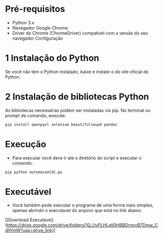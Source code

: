 
# Pré-requisitos

- Python 3.x
- Navegador Google Chrome
- Driver do Chrome (ChromeDriver) compatível com a versão do seu navegador
Configuração

# 1 Instalação do Python
Se você não tem o Python instalado, baixe e instale-o do site oficial do Python.

# 2 Instalação de bibliotecas Python
As bibliotecas necessárias podem ser instaladas via pip. No terminal ou prompt de comando, execute:

```bash
pip install openpyxl selenium beautifulsoup4 pandas
```
# Execução

- Para executar você deve ir ate o diretório do script e executar o comendo:

```bash
pip python automacaoCdi.py
```
# Executável

- Você também pode executar o programa de uma forma mais simples, apenas abrindo o executavel do arquivo que está no link abaixo

[\[Download Executável\](https://drive.google.com/drive/folders/1Q_UvPLHLeIl0HBBDrnpyB7Dmw_CdhYmW?usp=drive_link)]
